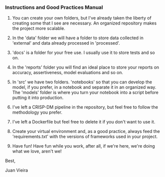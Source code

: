 ### Instructions and Good Practices Manual

1. You can create your own folders, but I've already taken the liberty of creating some that I see are necessary. An organized repository makes the project more scalable.

2. In the 'data' folder we will have a folder to store data collected in 'external' and data already processed in 'processed'.

3. 'docs' is a folder for your free use. I usually use it to store tests and so on.

4. In the 'reports' folder you will find an ideal place to store your reports on accuracy, assertiveness, model evaluations and so on.

5. In 'src' we have two folders. 'notebooks' so that you can develop the model, if you prefer, in a notebook and separate it in an organized way. The 'models' folder is where you turn your notebook into a script before putting it into production.

6. I've left a CRISP-DM pipeline in the repository, but feel free to follow the methodology you prefer.

7. I've left a Dockerfile but feel free to delete it if you don't want to use it.

8. Create your virtual environment and, as a good practice, always feed the 'requirements.txt' with the versions of frameworks used in your project.

9. Have fun! Have fun while you work, after all, if we're here, we're doing what we love, aren't we!

Best,

Juan Vieira